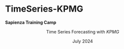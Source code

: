 # TimeSeries-KPMG

**Sapienza Training Camp**

<div align="center">

Time Series Forecasting with *KPMG*

July 2024

</div>


